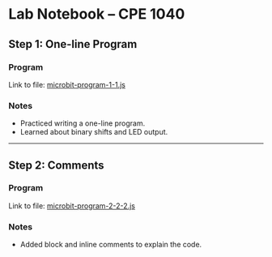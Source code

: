 # Lab Notebook – CPE 1040

## Step 1: One-line Program

### Program
Link to file: [microbit-program-1-1.js](programs/microbit-program-1-1.js)

### Notes
- Practiced writing a one-line program.  
- Learned about binary shifts and LED output.  

---

## Step 2: Comments

### Program
Link to file: [microbit-program-2-2-2.js](programs/microbit-program-2-2-2.js)

### Notes
- Added block and inline comments to explain the code.
